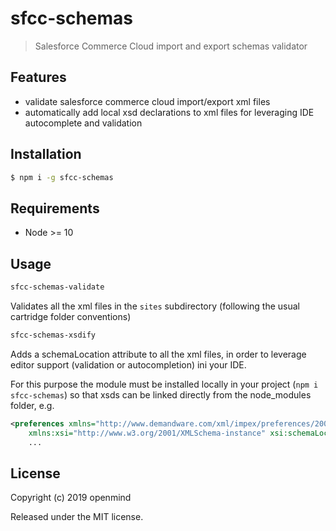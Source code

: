 # sfcc-schemas

> Salesforce Commerce Cloud import and export schemas validator

## Features

* validate salesforce commerce cloud import/export xml files
* automatically add local xsd declarations to xml files for leveraging IDE autocomplete and validation

## Installation

```bash
$ npm i -g sfcc-schemas
```

## Requirements
* Node >= 10

## Usage

```bash
sfcc-schemas-validate
```
Validates all the xml files in the `sites` subdirectory (following the usual cartridge folder conventions)

```bash
sfcc-schemas-xsdify
```
Adds a schemaLocation attribute to all the xml files, in order to leverage editor support (validation or autocompletion) ini your IDE.

For this purpose the module must be installed locally in your project (`npm i sfcc-schemas`) so that xsds can be linked directly from the node_modules folder, e.g.

```xml
<preferences xmlns="http://www.demandware.com/xml/impex/preferences/2007-03-31" 
    xmlns:xsi="http://www.w3.org/2001/XMLSchema-instance" xsi:schemaLocation="http://www.demandware.com/xml/impex/preferences/2007-03-31 ../../../../node_modules/sfcc-schemas/xsd/preferences.xsd">
    ...
```

## License

Copyright (c) 2019 openmind

Released under the MIT license.